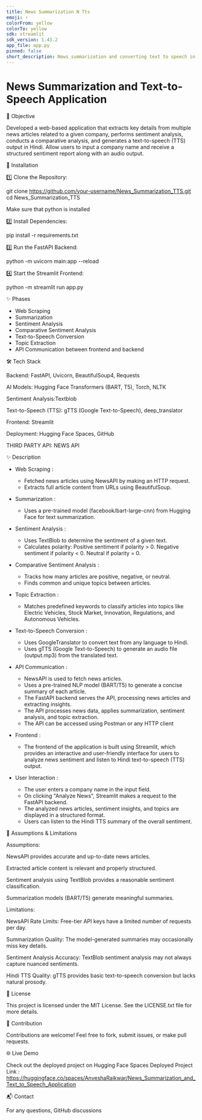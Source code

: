 ```yaml
---
title: News Summarization N Tts
emoji: ⚡
colorFrom: yellow
colorTo: yellow
sdk: streamlit
sdk_version: 1.43.2
app_file: app.py
pinned: false
short_description: News summarization and converting text to speech in hindi
---
```


# News Summarization and Text-to-Speech Application

📌 Objective 

Developed a web-based application that extracts key details from multiple news articles related 
to a given company, performs sentiment analysis, conducts a comparative analysis, and 
generates a text-to-speech (TTS) output in Hindi. Allow users to input a 
company name and receive a structured sentiment report along with an audio output. 

🚀 Installation

1️⃣ Clone the Repository:

git clone https://github.com/your-username/News_Summarization_TTS.git
cd News_Summarization_TTS

Make sure that python is installed

2️⃣ Install Dependencies:

pip install -r requirements.txt

3️⃣ Run the FastAPI Backend:

python -m uvicorn main:app --reload

4️⃣ Start the Streamlit Frontend:

python -m streamlit run app.py

✨ Phases

- Web Scraping
- Summarization
- Sentiment Analysis
- Comparative Sentiment Analysis
- Text-to-Speech Conversion
- Topic Extraction
- API Communication between frontend and backend



🛠️ Tech Stack

Backend: FastAPI, Uvicorn, BeautifulSoup4, Requests

AI Models: Hugging Face Transformers (BART, T5), Torch, NLTK

Sentiment Analysis:Textblob

Text-to-Speech (TTS): gTTS (Google Text-to-Speech), deep_translator

Frontend: Streamlit

Deployment: Hugging Face Spaces, GitHub

THIRD PARTY API: NEWS API

✨ Description

+ Web Scraping :
  - Fetched news articles using NewsAPI by making an HTTP request.
  - Extracts full article content from URLs using BeautifulSoup.

+ Summarization :
  - Uses a pre-trained model (facebook/bart-large-cnn) from Hugging Face for text summarization.

+ Sentiment Analysis :
  - Uses TextBlob to determine the sentiment of a given text.
  - Calculates polarity:
         Positive sentiment if polarity > 0.
         Negative sentiment if polarity < 0.
         Neutral if polarity = 0.

+ Comparative Sentiment Analysis :
   - Tracks how many articles are positive, negative, or neutral.
   - Finds common and unique topics between articles.

+ Topic Extraction :
  -  Matches predefined keywords to classify articles into topics like Electric Vehicles, Stock Market, Innovation, Regulations, and Autonomous Vehicles.

+ Text-to-Speech Conversion :
  - Uses GoogleTranslator to convert text from any language to Hindi.
  - Uses gTTS (Google Text-to-Speech) to generate an audio file (output.mp3) from the translated text.

+ API Communication :
  - NewsAPI is used to fetch news articles.
  - Uses a pre-trained NLP model (BART/T5) to generate a concise summary of each article.
  - The FastAPI backend serves the API, processing news articles and extracting insights.
  - The API processes news data, applies summarization, sentiment analysis, and topic extraction.
  - The API can be accessed using Postman or any HTTP client

+ Frontend :
  - The frontend of the application is built using Streamlit, which provides an interactive and user-friendly interface for users to analyze news sentiment and listen to Hindi text-to-speech (TTS) output.

+ User Interaction :
  - The user enters a company name in the input field.
  - On clicking "Analyze News", Streamlit makes a request to the FastAPI backend.
  - The analyzed news articles, sentiment insights, and topics are displayed in a structured format.
  - Users can listen to the Hindi TTS summary of the overall sentiment.
  

📌 Assumptions & Limitations

Assumptions:

NewsAPI provides accurate and up-to-date news articles.

Extracted article content is relevant and properly structured.

Sentiment analysis using TextBlob provides a reasonable sentiment classification.

Summarization models (BART/T5) generate meaningful summaries.

Limitations:

NewsAPI Rate Limits: Free-tier API keys have a limited number of requests per day.

Summarization Quality: The model-generated summaries may occasionally miss key details.

Sentiment Analysis Accuracy: TextBlob sentiment analysis may not always capture nuanced sentiments.

Hindi TTS Quality: gTTS provides basic text-to-speech conversion but lacks natural prosody.


📜 License

This project is licensed under the MIT License. See the LICENSE.txt file for more details.

🤝 Contribution

Contributions are welcome! Feel free to fork, submit issues, or make pull requests.

🌐 Live Demo

Check out the deployed project on Hugging Face Spaces
Deployed Project Link : https://huggingface.co/spaces/AnveshaRaikwar/News_Summarization_and_Text_to_Speech_Application

📬 Contact

For any questions, GitHub discussions



